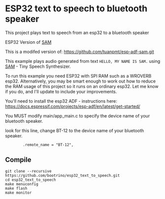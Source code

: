 # ESP32 text to speech to bluetooth speaker

This project plays text to speech from an esp32 to a bluetooth speaker

ESP32 Version of [SAM](https://github.com/s-macke/SAM)

This is a modifed version of: https://github.com/tuanpmt/esp-adf-sam.git

This example plays audio generated from text `HELLO, MY NAME IS SAM.` using [SAM](https://github.com/s-macke/SAM) - Tiny Speech Synthesizer.

To run this example you need ESP32 with SPI RAM such as a WROVERB esp32. Alternatively, you may be smart enough to work out how to reduce the RAM usage of this project so it runs on an ordinary esp32. 
Let me know if you do, and I'll update to include your improvements.

You'll need to install the esp32 ADF - instructions here: https://docs.espressif.com/projects/esp-adf/en/latest/get-started/

You MUST modify main/app_main.c to specify the device name of your bluetooth speaker.

look for this line, change BT-12 to the device name of your bluetooth speaker.
```
        .remote_name = "BT-12",
```

## Compile

```
git clone --recursive https://github.com/bootrino/esp32_text_to_speech.git
cd esp32_text_to_speech
make menuconfig
make flash
make monitor

```
